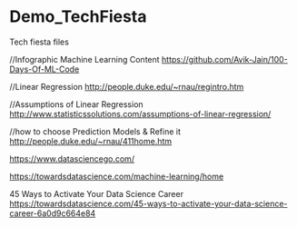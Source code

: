 # Demo_TechFiesta
Tech fiesta files

//Infographic Machine Learning Content
https://github.com/Avik-Jain/100-Days-Of-ML-Code

//Linear Regression
http://people.duke.edu/~rnau/regintro.htm

//Assumptions of Linear Regression
http://www.statisticssolutions.com/assumptions-of-linear-regression/

//how to choose Prediction Models & Refine it
http://people.duke.edu/~rnau/411home.htm


https://www.datasciencego.com/

https://towardsdatascience.com/machine-learning/home

45 Ways to Activate Your Data Science Career
https://towardsdatascience.com/45-ways-to-activate-your-data-science-career-6a0d9c664e84
